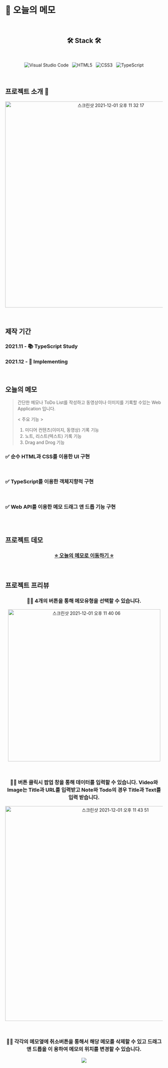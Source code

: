 # 📖 오늘의 메모

<br>

<h2 align="center"> 🛠 Stack 🛠  </h2>

<br>

<p align="center">
<img alt="Visual Studio Code" src ="https://img.shields.io/badge/Visual Studio Code-007ACC.svg?&style=flat&logo=Visual Studio Code&logoColor=white"/>
&nbsp;&nbsp;<img alt="HTML5" src ="https://img.shields.io/badge/HTML5-E34F26.svg?&style=flat&logo=HTML5&logoColor=white"/>&nbsp;&nbsp;
<img alt="CSS3" src ="https://img.shields.io/badge/CSS3-1572B6.svg?&style=flat&logo=CSS3&logoColor=white"/>&nbsp;&nbsp;
<img alt="TypeScript" src ="https://img.shields.io/badge/TypeScript-3178C6.svg?&style=flat&logo=TypeScript&logoColor=white"/>
</p>

<br>

## 프로젝트 소개 🎉

<p align="center">
<img width="660" alt="스크린샷 2021-12-01 오후 11 32 17" src="https://user-images.githubusercontent.com/66069736/144253124-6dc80c49-0daf-4edc-b232-443f7e4780a7.png">
</p>

<br>

## 제작 기간

<h3> 2021.11 - 📚 TypeScript Study </h3>
<h3> 2021.12 - 🚀 Implementing </h3>

<br>

## 오늘의 메모

> 간단한 메모나 ToDo List를 작성하고 동영상이나 이미지를 기록할 수있는 Web
> Application 입니다.
>
> < 주요 기능 >
>
> 1. 미디어 컨텐츠(이미지, 동영상) 기록 기능
> 2. 노트, 리스트(텍스트) 기록 기능
> 3. Drag and Drog 기능

<h3> ✅ 순수 HTML과 CSS를 이용한 UI 구현</h3>
<br>

<h3> ✅ TypeScript를 이용한 객체지향적 구현 </h3>
<br>

<h3> ✅ Web API를 이용한 메모 드래그 앤 드롭 기능 구현 </h3>
<br>

<br>

## 프로젝트 데모

<h3 align="center">
<a href="https://ohyehwan.github.io/memo_of_the_day/">⭐️ 오늘의 메모로 이동하기 ⭐️</a>
</h3>

<br>

## 프로젝트 프리뷰

<h3 align="center">
🖐🏻 4개의 버튼을 통해 메모유형을 선택할 수 있습니다.
</h3>
<p align="center">
<img  width="487" alt="스크린샷 2021-12-01 오후 11 40 06" src="https://user-images.githubusercontent.com/66069736/144254826-6be8ab12-871d-4c21-bd77-2e111a013f30.png">
</p>

<br>

<h3 align="center">
🖐🏻 버튼 클릭시 팝업 창을 통해 데이터를 입력할 수 있습니다. Video와 Image는 Title과
URL를 입력받고 Note와 Todo의 경우 Title과 Text를 입력 받습니다.
</h3>
<p align="center">
<img width="688" alt="스크린샷 2021-12-01 오후 11 43 51" src="https://user-images.githubusercontent.com/66069736/144255237-816f1b45-bc70-4927-a25d-ab2dad0dbccd.png">
</p>

<br>

<h3 align="center">
🖐🏻 각각의 메모옆에 취소버튼을 통해서 해당 메모를 삭제할 수 있고 드래그 앤 드롭을 이
용하여 메모의 위치를 변경할 수 있습니다.
</h3>
<p align="center">
<img src="https://user-images.githubusercontent.com/66069736/144258275-c9eeb9e5-8825-4e18-b7f3-5b24b3805a36.gif">
</p>
